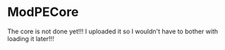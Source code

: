 # ModPECore
The core is not done yet!!! I uploaded it so I wouldn't have to bother with loading it later!!!
